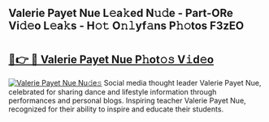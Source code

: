 ## Valerie Payet Nue L𝚎a𝚔ed N𝚞𝚍e - Part-ORe Vi𝚍𝚎o L𝚎a𝚔s - H𝚘𝚝 O𝚗𝚕yf𝚊ns P𝚑𝚘tos F3zEO

# <h2><a href="http://kfbcw8w.oniu.top/?m=Valerie+Payet+Nue">🔗👉 🔴 Valerie Payet Nue P𝚑ot𝚘𝚜 V𝚒d𝚎o</a></h2>

[![Valerie Payet Nue Nu𝚍e𝚜](https://i.imgur.com/0qMVB7G.gif)](http://kfbcw8w.oniu.top/?m=Valerie+Payet+Nue)
Social media thought leader Valerie Payet Nue, celebrated for sharing dance and lifestyle information through performances and personal blogs. Inspiring teacher Valerie Payet Nue, recognized for their ability to inspire and educate their students.  
